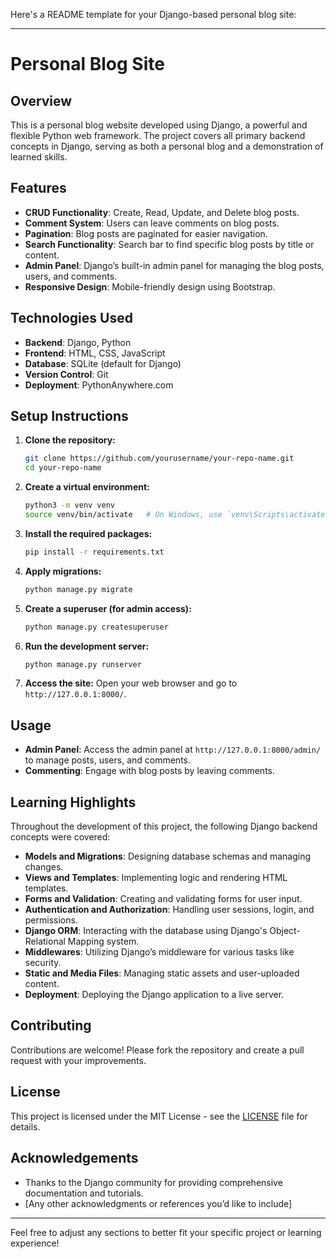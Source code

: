 Here's a README template for your Django-based personal blog site:

---

# Personal Blog Site

## Overview

This is a personal blog website developed using Django, a powerful and flexible Python web framework. The project covers all primary backend concepts in Django, serving as both a personal blog and a demonstration of learned skills.

## Features

- **CRUD Functionality**: Create, Read, Update, and Delete blog posts.
- **Comment System**: Users can leave comments on blog posts.
- **Pagination**: Blog posts are paginated for easier navigation.
- **Search Functionality**: Search bar to find specific blog posts by title or content.
- **Admin Panel**: Django’s built-in admin panel for managing the blog posts, users, and comments.
- **Responsive Design**: Mobile-friendly design using Bootstrap.

## Technologies Used

- **Backend**: Django, Python
- **Frontend**: HTML, CSS, JavaScript
- **Database**: SQLite (default for Django)
- **Version Control**: Git
- **Deployment**: PythonAnywhere.com

## Setup Instructions

1. **Clone the repository:**
   ```bash
   git clone https://github.com/yourusername/your-repo-name.git
   cd your-repo-name
   ```

2. **Create a virtual environment:**
   ```bash
   python3 -m venv venv
   source venv/bin/activate   # On Windows, use `venv\Scripts\activate`
   ```

3. **Install the required packages:**
   ```bash
   pip install -r requirements.txt
   ```

4. **Apply migrations:**
   ```bash
   python manage.py migrate
   ```

5. **Create a superuser (for admin access):**
   ```bash
   python manage.py createsuperuser
   ```

6. **Run the development server:**
   ```bash
   python manage.py runserver
   ```

7. **Access the site:**
   Open your web browser and go to `http://127.0.0.1:8000/`.

## Usage

- **Admin Panel**: Access the admin panel at `http://127.0.0.1:8000/admin/` to manage posts, users, and comments.
- **Commenting**: Engage with blog posts by leaving comments.

## Learning Highlights

Throughout the development of this project, the following Django backend concepts were covered:

- **Models and Migrations**: Designing database schemas and managing changes.
- **Views and Templates**: Implementing logic and rendering HTML templates.
- **Forms and Validation**: Creating and validating forms for user input.
- **Authentication and Authorization**: Handling user sessions, login, and permissions.
- **Django ORM**: Interacting with the database using Django's Object-Relational Mapping system.
- **Middlewares**: Utilizing Django’s middleware for various tasks like security.
- **Static and Media Files**: Managing static assets and user-uploaded content.
- **Deployment**: Deploying the Django application to a live server.

## Contributing

Contributions are welcome! Please fork the repository and create a pull request with your improvements.

## License

This project is licensed under the MIT License - see the [LICENSE](LICENSE) file for details.

## Acknowledgements

- Thanks to the Django community for providing comprehensive documentation and tutorials.
- [Any other acknowledgments or references you’d like to include]

---

Feel free to adjust any sections to better fit your specific project or learning experience!
